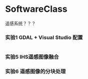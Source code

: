 # SoftwareClass
遥感系统？？？


### 实验1 GDAL + Visual Studio 配置
#  
#
#
### 实验5 IHS遥感图像融合
### 实验6 遥感图像的分块处理
